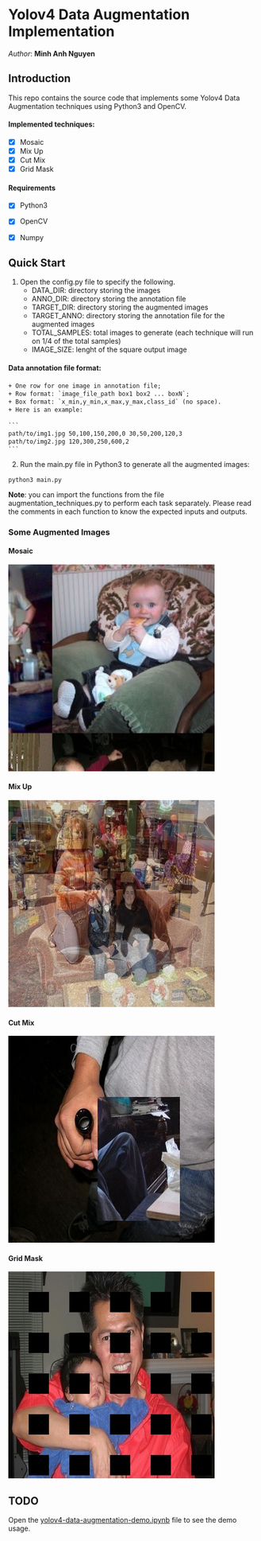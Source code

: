 # Yolov4 Data Augmentation Implementation

*Author*: **Minh Anh Nguyen**  

## Introduction

This repo contains the source code that implements some Yolov4 Data Augmentation techniques using Python3 and OpenCV.  

#### Implemented techniques:
- [x] Mosaic
- [x] Mix Up
- [x] Cut Mix
- [x] Grid Mask

#### Requirements
- [x] Python3
- [x] OpenCV
- [x] Numpy


## Quick Start

1. Open the config.py file to specify the following.
	* DATA_DIR: directory storing the images
	* ANNO_DIR: directory storing the annotation file
	* TARGET_DIR: directory storing the augmented images
	* TARGET_ANNO: directory storing the  annotation file for the augmented images
	* TOTAL_SAMPLES: total images to generate (each technique will run on 1/4 of the total samples)
	* IMAGE_SIZE: lenght of the square output image

#### Data annotation file format:
	+ One row for one image in annotation file;
	+ Row format: `image_file_path box1 box2 ... boxN`;
	+ Box format: `x_min,y_min,x_max,y_max,class_id` (no space).
	+ Here is an example:

	```
	path/to/img1.jpg 50,100,150,200,0 30,50,200,120,3
	path/to/img2.jpg 120,300,250,600,2
	```


2. Run the main.py file in Python3 to generate all the augmented images:

```
python3 main.py
```

**Note**: you can import the functions from the file augmentation_techniques.py to perform each task separately. Please read the comments in each function to know the expected inputs and outputs.  


### Some Augmented Images

#### Mosaic

<img src="augmented_img/Mosaic_4.jpg" alr="mosaic" width='416' height='416' />

#### Mix Up

<img src="augmented_img/Mixup_0.jpg" alr="mixup" width='416' height='416' />

#### Cut Mix

<img src="augmented_img/Cutmix_4.jpg" alr="cutmix" width='416' height='416' />

#### Grid Mask

<img src="augmented_img/GridMask_0.jpg" alr="cutmix" width='416' height='416' />

## TODO

Open the [yolov4-data-augmentation-demo.ipynb](yolov4-data-augmentation-demo.ipynb) file to see the demo usage.  
